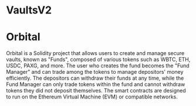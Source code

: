 # VaultsV2

# Orbital

Orbital is a Solidity project that allows users to create and manage secure vaults, known as "Funds", composed of various tokens such as WBTC, ETH, USDC, PAXG, and more. The user who creates the fund becomes the "Fund Manager" and can trade among the tokens to manage depositors' money efficiently. The depositors can withdraw their funds at any time, while the Fund Manager can only trade tokens within the fund and cannot withdraw tokens they did not deposit themselves. The smart contracts are designed to run on the Ethereum Virtual Machine (EVM) or compatible networks.


